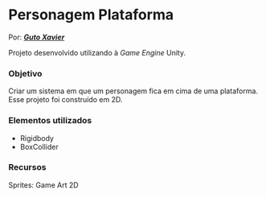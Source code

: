 # Personagem Plataforma

Por: ***[Guto Xavier](https://www.linkedin.com/in/gutoxavier)***

Projeto desenvolvido utilizando à *Game Engine* Unity.

### Objetivo
Criar um sistema em que um personagem fica em cima de uma plataforma. Esse projeto foi construído em 2D.

### Elementos utilizados
- Rigidbody
- BoxCollider

### Recursos
Sprites: Game Art 2D
